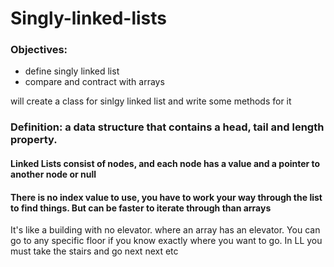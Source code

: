 # Singly-linked-lists

### Objectives: 

* define singly linked list
* compare and contract with arrays

will create a class for sinlgy linked list and write some methods for it

### Definition: a data structure that contains a head, tail and length property.

#### Linked Lists consist of nodes, and each node has a value and a pointer to another node or null

#### There is no index value to use, you have to work your way through the list to find things. But can be faster to iterate through than arrays

It's like a building with no elevator. where an array has an elevator. You can go to any specific floor if you know exactly where you want to go. In LL you must take the stairs and go next next etc 


